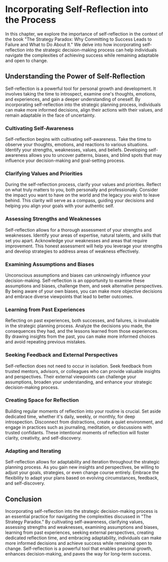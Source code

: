 Incorporating Self-Reflection into the Process
=======================================================

In this chapter, we explore the importance of self-reflection in the context of the book "The Strategy Paradox: Why Committing to Success Leads to Failure and What to Do About It." We delve into how incorporating self-reflection into the strategic decision-making process can help individuals navigate the complexities of achieving success while remaining adaptable and open to change.

Understanding the Power of Self-Reflection
------------------------------------------

Self-reflection is a powerful tool for personal growth and development. It involves taking the time to introspect, examine one's thoughts, emotions, and experiences, and gain a deeper understanding of oneself. By incorporating self-reflection into the strategic planning process, individuals can make more informed decisions, align their actions with their values, and remain adaptable in the face of uncertainty.

### Cultivating Self-Awareness

Self-reflection begins with cultivating self-awareness. Take the time to observe your thoughts, emotions, and reactions to various situations. Identify your strengths, weaknesses, values, and beliefs. Developing self-awareness allows you to uncover patterns, biases, and blind spots that may influence your decision-making and goal-setting process.

### Clarifying Values and Priorities

During the self-reflection process, clarify your values and priorities. Reflect on what truly matters to you, both personally and professionally. Consider the impact you want to have on the world and the legacy you wish to leave behind. This clarity will serve as a compass, guiding your decisions and helping you align your goals with your authentic self.

### Assessing Strengths and Weaknesses

Self-reflection allows for a thorough assessment of your strengths and weaknesses. Identify your areas of expertise, natural talents, and skills that set you apart. Acknowledge your weaknesses and areas that require improvement. This honest assessment will help you leverage your strengths and develop strategies to address areas of weakness effectively.

### Examining Assumptions and Biases

Unconscious assumptions and biases can unknowingly influence your decision-making. Self-reflection is an opportunity to examine these assumptions and biases, challenge them, and seek alternative perspectives. By being aware of your own biases, you can make more objective decisions and embrace diverse viewpoints that lead to better outcomes.

### Learning from Past Experiences

Reflecting on past experiences, both successes, and failures, is invaluable in the strategic planning process. Analyze the decisions you made, the consequences they had, and the lessons learned from those experiences. By drawing insights from the past, you can make more informed choices and avoid repeating previous mistakes.

### Seeking Feedback and External Perspectives

Self-reflection does not need to occur in isolation. Seek feedback from trusted mentors, advisors, or colleagues who can provide valuable insights and perspectives. Their external viewpoints can challenge your assumptions, broaden your understanding, and enhance your strategic decision-making process.

### Creating Space for Reflection

Building regular moments of reflection into your routine is crucial. Set aside dedicated time, whether it's daily, weekly, or monthly, for deep introspection. Disconnect from distractions, create a quiet environment, and engage in practices such as journaling, meditation, or discussions with trusted confidants. These intentional moments of reflection will foster clarity, creativity, and self-discovery.

### Adapting and Iterating

Self-reflection allows for adaptability and iteration throughout the strategic planning process. As you gain new insights and perspectives, be willing to adjust your goals, strategies, or even change course entirely. Embrace the flexibility to adapt your plans based on evolving circumstances, feedback, and self-discovery.

Conclusion
----------

Incorporating self-reflection into the strategic decision-making process is an essential practice for navigating the complexities discussed in "The Strategy Paradox." By cultivating self-awareness, clarifying values, assessing strengths and weaknesses, examining assumptions and biases, learning from past experiences, seeking external perspectives, creating dedicated reflection time, and embracing adaptability, individuals can make more informed decisions and achieve success while remaining open to change. Self-reflection is a powerful tool that enables personal growth, enhances decision-making, and paves the way for long-term success.
